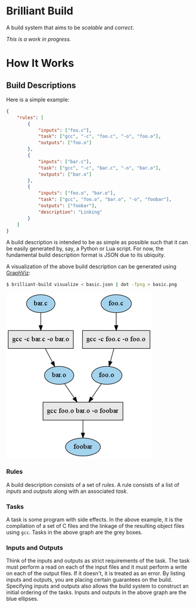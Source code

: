 # Brilliant Build

A build system that aims to be *scalable* and *correct*.

*This is a work in progress.*

# How It Works

## Build Descriptions

Here is a simple example:

```json
{
    "rules": [
        {
            "inputs": ["foo.c"],
            "task": ["gcc", "-c", "foo.c", "-o", "foo.o"],
            "outputs": ["foo.o"]
        },
        {
            "inputs": ["bar.c"],
            "task": ["gcc", "-c", "bar.c", "-o", "bar.o"],
            "outputs": ["bar.o"]
        },
        {
            "inputs": ["foo.o", "bar.o"],
            "task": ["gcc", "foo.o", "bar.o", "-o", "foobar"],
            "outputs": ["foobar"],
            "description": "Linking"
        }
    ]
}
```

A build description is intended to be as simple as possible such that it can be
easily generated by, say, a Python or Lua script. For now, the fundamental build
description format is JSON due to its ubiquity.

A visualization of the above build description can be generated using
[GraphViz][]:
```bash
$ brilliant-build visualize < basic.json | dot -Tpng > basic.png
```
![Simple Task Graph](/docs/examples/basic.png)

[GraphViz]: http://www.graphviz.org/

### Rules

A build description consists of a set of *rules*. A rule consists of a list of
*inputs* and *outputs* along with an associated *task*.

### Tasks

A task is some program with side effects. In the above example, it is the
compilation of a set of C files and the linkage of the resulting object files
using `gcc`. Tasks in the above graph are the grey boxes.

### Inputs and Outputs

Think of the inputs and outputs as strict requirements of the task. The task
must perform a read on each of the input files and it must perform a write on
each of the output files. If it doesn't, it is treated as an error. By listing
inputs and outputs, you are placing certain guarantees on the build. Specifying
inputs and outputs also allows the build system to construct an initial ordering
of the tasks. Inputs and outputs in the above graph are the blue ellipses.
